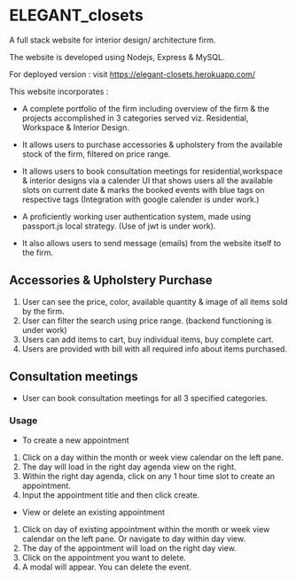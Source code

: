# ELEGANT_closets


A full stack website for interior design/ architecture firm.

The website is developed using Nodejs, Express & MySQL.


For deployed version :  visit  https://elegant-closets.herokuapp.com/  


This website incorporates :
- A complete portfolio of the firm including overview of the firm & the projects accomplished in 3 categories served viz. Residential, Workspace & Interior Design.

- It allows users to purchase accessories & upholstery from the available stock of the firm, filtered on price range.

- It allows users to book consultation meetings for residential,workspace & interior designs via a calender UI that shows users all the available slots on current date & marks the booked events with blue tags on respective tags
    (Integration with google calender is under work.)

- A proficiently working user authentication system, made using passport.js local strategy.
    (Use of jwt is under work).

- It also allows users to send message (emails) from the website itself to the firm.




## Accessories & Upholstery Purchase

1. User can see the price, color, available quantity & image of all items sold by the firm.
2. User can filter the search using price range. (backend functioning is under work)
3. Users can add items to cart, buy individual items, buy complete cart.
4. Users are provided with bill with all required info about items purchased.


## Consultation meetings

-  User can book consultation meetings for all 3 specified categories.

### Usage


- To create a new appointment

1. Click on a day within the month or week view calendar on the left pane.
2. The day will load in the right day agenda view on the right.
3. Within the right day agenda, click on any 1 hour time slot to create an appointment.
4. Input the appointment title and then click create.


- View or delete an existing appointment

1. Click on day of existing appointment within the month or week view calendar on the left pane. Or navigate to day within day view.
2. The day of the appointment will load on the right day view.
3. Click on the appointment you want to delete.
4. A modal will appear. You can delete the event.






